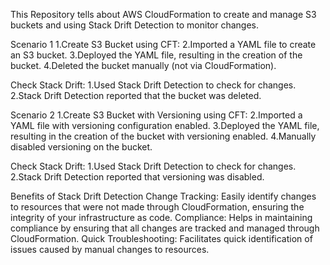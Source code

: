 This Repository tells about AWS CloudFormation to create and manage S3 buckets and using Stack Drift Detection to monitor changes. 

Scenario 1
1.Create S3 Bucket using CFT:
2.Imported a YAML file to create an S3 bucket.
3.Deployed the YAML file, resulting in the creation of the bucket.
4.Deleted the bucket manually (not via CloudFormation).

Check Stack Drift:
1.Used Stack Drift Detection to check for changes.
2.Stack Drift Detection reported that the bucket was deleted.

Scenario 2
1.Create S3 Bucket with Versioning using CFT:
2.Imported a YAML file with versioning configuration enabled.
3.Deployed the YAML file, resulting in the creation of the bucket with versioning enabled.
4.Manually disabled versioning on the bucket.

Check Stack Drift:
1.Used Stack Drift Detection to check for changes.
2.Stack Drift Detection reported that versioning was disabled.

Benefits of Stack Drift Detection
Change Tracking: Easily identify changes to resources that were not made through CloudFormation, ensuring the integrity of your infrastructure as code.
Compliance: Helps in maintaining compliance by ensuring that all changes are tracked and managed through CloudFormation.
Quick Troubleshooting: Facilitates quick identification of issues caused by manual changes to resources.
